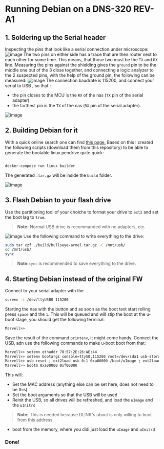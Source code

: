 # Running Debian on a DNS-320 REV-A1
## 1. Soldering up the Serial header
Inspecting the pins that look like a serial connection under microscope:
![image](https://github.com/user-attachments/assets/be980292-f23e-41f9-96ec-03d6ee4ea1e8)
The two pins on either side has a trace that are then router next to each other for some time. This means, that those two must be the `TX` and `RX` line. Measuring the pins against the shielding gives the `ground` pin to be the middle one out of the 3 close together, and connecting a logic analyzer to the 2 suspected pins, with the help of the ground pin, the following can be measured:
![image](https://github.com/user-attachments/assets/8e877251-684c-4988-a5f9-dc407a2d8f95)
The connection baudrate is 115200, and connect your serial to USB , so that :
- the pin closes to the MCU is the `RX` of the nas (`TX` pin of the serial adapter)
- the farthest pin is the `TX` of the nas (`RX` pin of the serial adapter).

![image](https://github.com/user-attachments/assets/b8024588-4506-4817-90f1-c90c814c2736)


## 2. Building Debian for it
With a quick online search one can find [this page.](https://jamie.lentin.co.uk/devices/dlink-dns325/) Based on this I created the following scripts (download them from this repository) to be able to generate the bootable linux pendrive quite quick:

```sh

docker-compose run linux builder

```

The generated `.tar.gz` will be inside the `build` folder.

![image](https://github.com/user-attachments/assets/0d11e887-357a-406d-899c-4014c65f021b)

## 3. Flash Debian to your flash drive
Use the partitioning tool of your choiche to format your drive to `ext2` and set the boot lag to `true`.
>**Note:** Normal USB drive is recommanded with no adapters, etc.

![image](https://github.com/user-attachments/assets/3c9b511e-85db-4098-8ad8-6dc2cae71841)
Use the following command to write everything to the drive:
```sh
sudo tar xzf ./build/bullseye-armel.tar.gz -C /mnt/usb/
cd /mnt/usb/
sync
```
>**Note:**`sync` is recommended to save everything to the drive.


## 4. Starting Debian instead of the original FW
Connect to your serial adapter with the
```sh
screen -L /dev/ttyUSB0 115200
```
Starting the nas with the button and as soon as the boot text start rolling press `space` and the `1`. This will be queued and will stip the boot at the u-boot stage, you should get the following terminal:
```txt
Marvell>>
```
Save the result of the command `printenv`, it might come handy.
Connect the USB, adn use the following commands to make u-boot boot from that:
```txt
Marvell>> setenv ethaddr 78:57:2E:26:AE:44 
Marvell>> setenv bootargs console=ttyS0,115200 root=/dev/sda1 usb-storage.delay_use=0 rootdelay=1 rw
Marvell>> usb reset ; ext2load usb 0:1 0xa00000 /boot/uImage ; ext2load usb 0:1 0xf00000 /boot/uInitrd
Marvell>> bootm 0xa00000 0xf00000
```
This will:
- Set the MAC address (anything else can be set here, does not need to be this)
- Set the boot arguments so that the USB will be used
- Reinit the USB, so all drives will be refreshed, and load the `uImage` and the `uInitrd`
>**Note:** This is needed because DLINK's uboot is only willing to boot from this address
- boot from the memory, where you didi just load the `uImage` and `uInitrd`

### Done!
